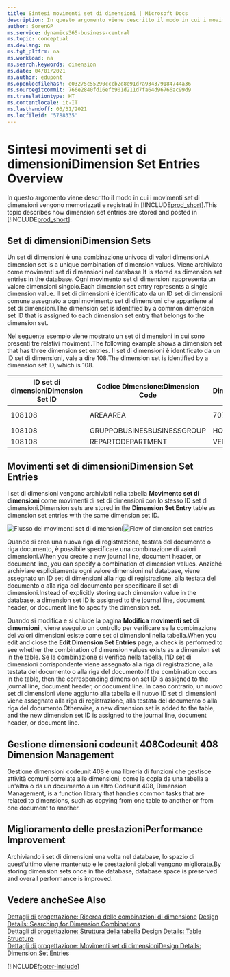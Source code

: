 ```yaml
---
title: Sintesi movimenti set di dimensioni | Microsoft Docs
description: In questo argomento viene descritto il modo in cui i movimenti set di dimensioni vengono memorizzati e registrati in Dynamcis 365.
author: SorenGP
ms.service: dynamics365-business-central
ms.topic: conceptual
ms.devlang: na
ms.tgt_pltfrm: na
ms.workload: na
ms.search.keywords: dimension
ms.date: 04/01/2021
ms.author: edupont
ms.openlocfilehash: e03275c55290cccb2d8e91d7a934379184744a36
ms.sourcegitcommit: 766e2840fd16efb901d211d7fa64d96766ac99d9
ms.translationtype: HT
ms.contentlocale: it-IT
ms.lasthandoff: 03/31/2021
ms.locfileid: "5788335"
---
```

# <a name="dimension-set-entries-overview"></a><span data-ttu-id="4f08d-103">Sintesi movimenti set di dimensioni</span><span class="sxs-lookup"><span data-stu-id="4f08d-103">Dimension Set Entries Overview</span></span>
<span data-ttu-id="4f08d-104">In questo argomento viene descritto il modo in cui i movimenti set di dimensioni vengono memorizzati e registrati in [!INCLUDE[prod_short](includes/prod_short.md)].</span><span class="sxs-lookup"><span data-stu-id="4f08d-104">This topic describes how dimension set entries are stored and posted in [!INCLUDE[prod_short](includes/prod_short.md)].</span></span>  

## <a name="dimension-sets"></a><span data-ttu-id="4f08d-105">Set di dimensioni</span><span class="sxs-lookup"><span data-stu-id="4f08d-105">Dimension Sets</span></span>  
<span data-ttu-id="4f08d-106">Un set di dimensioni è una combinazione univoca di valori dimensioni.</span><span class="sxs-lookup"><span data-stu-id="4f08d-106">A dimension set is a unique combination of dimension values.</span></span> <span data-ttu-id="4f08d-107">Viene archiviato come movimenti set di dimensioni nel database.</span><span class="sxs-lookup"><span data-stu-id="4f08d-107">It is stored as dimension set entries in the database.</span></span> <span data-ttu-id="4f08d-108">Ogni movimento set di dimensioni rappresenta un valore dimensioni singolo.</span><span class="sxs-lookup"><span data-stu-id="4f08d-108">Each dimension set entry represents a single dimension value.</span></span> <span data-ttu-id="4f08d-109">Il set di dimensioni è identificato da un ID set di dimensioni comune assegnato a ogni movimento set di dimensioni che appartiene al set di dimensioni.</span><span class="sxs-lookup"><span data-stu-id="4f08d-109">The dimension set is identified by a common dimension set ID that is assigned to each dimension set entry that belongs to the dimension set.</span></span>  

<span data-ttu-id="4f08d-110">Nel seguente esempio viene mostrato un set di dimensioni in cui sono presenti tre relativi movimenti.</span><span class="sxs-lookup"><span data-stu-id="4f08d-110">The following example shows a dimension set that has three dimension set entries.</span></span> <span data-ttu-id="4f08d-111">Il set di dimensioni è identificato da un ID set di dimensioni, vale a dire 108.</span><span class="sxs-lookup"><span data-stu-id="4f08d-111">The dimension set is identified by a dimension set ID, which is 108.</span></span>  

|<span data-ttu-id="4f08d-112">ID set di dimensioni</span><span class="sxs-lookup"><span data-stu-id="4f08d-112">Dimension Set ID</span></span>|<span data-ttu-id="4f08d-113">Codice Dimensione:</span><span class="sxs-lookup"><span data-stu-id="4f08d-113">Dimension Code</span></span>|<span data-ttu-id="4f08d-114">Codice Valore Dimensioni:</span><span class="sxs-lookup"><span data-stu-id="4f08d-114">Dimension Value Code</span></span>|<span data-ttu-id="4f08d-115">Nome valore dimensioni</span><span class="sxs-lookup"><span data-stu-id="4f08d-115">Dimension Value Name</span></span>|  
|----------------------|--------------------|--------------------------|--------------------------|  
|<span data-ttu-id="4f08d-116">108</span><span class="sxs-lookup"><span data-stu-id="4f08d-116">108</span></span>|<span data-ttu-id="4f08d-117">AREA</span><span class="sxs-lookup"><span data-stu-id="4f08d-117">AREA</span></span>|<span data-ttu-id="4f08d-118">70</span><span class="sxs-lookup"><span data-stu-id="4f08d-118">70</span></span>|<span data-ttu-id="4f08d-119">Nord America</span><span class="sxs-lookup"><span data-stu-id="4f08d-119">America North</span></span>|  
|<span data-ttu-id="4f08d-120">108</span><span class="sxs-lookup"><span data-stu-id="4f08d-120">108</span></span>|<span data-ttu-id="4f08d-121">GRUPPOBUSINES</span><span class="sxs-lookup"><span data-stu-id="4f08d-121">BUSINESSGROUP</span></span>|<span data-ttu-id="4f08d-122">HOME</span><span class="sxs-lookup"><span data-stu-id="4f08d-122">HOME</span></span>|<span data-ttu-id="4f08d-123">Home</span><span class="sxs-lookup"><span data-stu-id="4f08d-123">Home</span></span>|  
|<span data-ttu-id="4f08d-124">108</span><span class="sxs-lookup"><span data-stu-id="4f08d-124">108</span></span>|<span data-ttu-id="4f08d-125">REPARTO</span><span class="sxs-lookup"><span data-stu-id="4f08d-125">DEPARTMENT</span></span>|<span data-ttu-id="4f08d-126">VENDITE</span><span class="sxs-lookup"><span data-stu-id="4f08d-126">SALES</span></span>|<span data-ttu-id="4f08d-127">Vendite</span><span class="sxs-lookup"><span data-stu-id="4f08d-127">Sales</span></span>|  

## <a name="dimension-set-entries"></a><span data-ttu-id="4f08d-128">Movimenti set di dimensioni</span><span class="sxs-lookup"><span data-stu-id="4f08d-128">Dimension Set Entries</span></span>  
<span data-ttu-id="4f08d-129">I set di dimensioni vengono archiviati nella tabella **Movimento set di dimensioni** come movimenti di set di dimensioni con lo stesso ID set di dimensioni.</span><span class="sxs-lookup"><span data-stu-id="4f08d-129">Dimension sets are stored in the **Dimension Set Entry** table as dimension set entries with the same dimension set ID.</span></span>  

<span data-ttu-id="4f08d-130">![Flusso dei movimenti set di dimensioni](media/dimensionentrynav7.png "Flusso dei movimenti set di dimensioni")</span><span class="sxs-lookup"><span data-stu-id="4f08d-130">![Flow of dimension set entries](media/dimensionentrynav7.png "Flow of dimension set entries")</span></span>  

<span data-ttu-id="4f08d-131">Quando si crea una nuova riga di registrazione, testata del documento o riga documento, è possibile specificare una combinazione di valori dimensioni.</span><span class="sxs-lookup"><span data-stu-id="4f08d-131">When you create a new journal line, document header, or document line, you can specify a combination of dimension values.</span></span> <span data-ttu-id="4f08d-132">Anziché archiviare esplicitamente ogni valore dimensioni nel database, viene assegnato un ID set di dimensioni alla riga di registrazione, alla testata del documento o alla riga del documento per specificare il set di dimensioni.</span><span class="sxs-lookup"><span data-stu-id="4f08d-132">Instead of explicitly storing each dimension value in the database, a dimension set ID is assigned to the journal line, document header, or document line to specify the dimension set.</span></span>  

<span data-ttu-id="4f08d-133">Quando si modifica e si chiude la pagina **Modifica movimenti set di dimensioni** , viene eseguito un controllo per verificare se la combinazione dei valori dimensioni esiste come set di dimensioni nella tabella.</span><span class="sxs-lookup"><span data-stu-id="4f08d-133">When you edit and close the **Edit Dimension Set Entries** page, a check is performed to see whether the combination of dimension values exists as a dimension set in the table.</span></span> <span data-ttu-id="4f08d-134">Se la combinazione si verifica nella tabella, l'ID set di dimensioni corrispondente viene assegnato alla riga di registrazione, alla testata del documento o alla riga del documento.</span><span class="sxs-lookup"><span data-stu-id="4f08d-134">If the combination occurs in the table, then the corresponding dimension set ID is assigned to the journal line, document header, or document line.</span></span> <span data-ttu-id="4f08d-135">In caso contrario, un nuovo set di dimensioni viene aggiunto alla tabella e il nuovo ID set di dimensioni viene assegnato alla riga di registrazione, alla testata del documento o alla riga del documento.</span><span class="sxs-lookup"><span data-stu-id="4f08d-135">Otherwise, a new dimension set is added to the table, and the new dimension set ID is assigned to the journal line, document header, or document line.</span></span>

## <a name="codeunit-408-dimension-management"></a><span data-ttu-id="4f08d-136">Gestione dimensioni codeunit 408</span><span class="sxs-lookup"><span data-stu-id="4f08d-136">Codeunit 408 Dimension Management</span></span>
<span data-ttu-id="4f08d-137">Gestione dimensioni codeunit 408 è una libreria di funzioni che gestisce attività comuni correlate alle dimensioni, come la copia da una tabella a un'altra o da un documento a un altro.</span><span class="sxs-lookup"><span data-stu-id="4f08d-137">Codeunit 408, Dimension Management, is a function library that handles common tasks that are related to dimensions, such as copying from one table to another or from one document to another.</span></span>

## <a name="performance-improvement"></a><span data-ttu-id="4f08d-138">Miglioramento delle prestazioni</span><span class="sxs-lookup"><span data-stu-id="4f08d-138">Performance Improvement</span></span>  
<span data-ttu-id="4f08d-139">Archiviando i set di dimensioni una volta nel database, lo spazio di quest'ultimo viene mantenuto e le prestazioni globali vengono migliorate.</span><span class="sxs-lookup"><span data-stu-id="4f08d-139">By storing dimension sets once in the database, database space is preserved and overall performance is improved.</span></span>  

## <a name="see-also"></a><span data-ttu-id="4f08d-140">Vedere anche</span><span class="sxs-lookup"><span data-stu-id="4f08d-140">See Also</span></span>
<span data-ttu-id="4f08d-141">[Dettagli di progettazione: Ricerca delle combinazioni di dimensione](design-details-searching-for-dimension-combinations.md) </span><span class="sxs-lookup"><span data-stu-id="4f08d-141">[Design Details: Searching for Dimension Combinations](design-details-searching-for-dimension-combinations.md) </span></span>  
<span data-ttu-id="4f08d-142">[Dettagli di progettazione: Struttura della tabella](design-details-table-structure.md) </span><span class="sxs-lookup"><span data-stu-id="4f08d-142">[Design Details: Table Structure](design-details-table-structure.md) </span></span>  
[<span data-ttu-id="4f08d-143">Dettagli di progettazione: Movimenti set di dimensioni</span><span class="sxs-lookup"><span data-stu-id="4f08d-143">Design Details: Dimension Set Entries</span></span>](design-details-dimension-set-entries.md)   


[!INCLUDE[footer-include](includes/footer-banner.md)]
